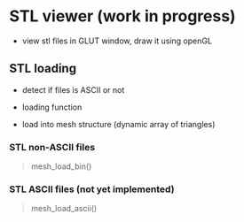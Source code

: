 # STL viewer (work in progress)
- view stl files in GLUT window, draw it using openGL

## STL loading
- detect if files is ASCII or not

- loading function
- load into mesh structure (dynamic array of triangles)

### STL non-ASCII files
> mesh_load_bin()

### STL ASCII files (not yet implemented)
> mesh_load_ascii()
